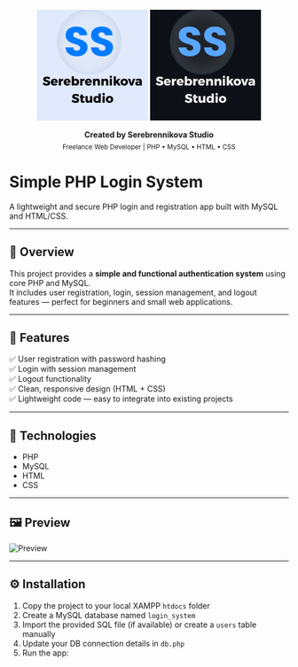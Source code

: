 <p align="center">
  <img src="./SerebrennikovaStudio_logo.png#gh-light-mode-only" alt="Serebrennikova Studio Logo" width="200">
  <img src="./SerebrennikovaStudio_logo_dark.png#gh-dark-mode-only" alt="Serebrennikova Studio Logo Dark" width="200">
</p>

<p align="center">
  <b>Created by Serebrennikova Studio</b><br>
  <sub>Freelance Web Developer | PHP • MySQL • HTML • CSS</sub>
</p>



# Simple PHP Login System

A lightweight and secure PHP login and registration app built with MySQL and HTML/CSS.

---

## 🚀 Overview
This project provides a **simple and functional authentication system** using core PHP and MySQL.  
It includes user registration, login, session management, and logout features — perfect for beginners and small web applications.

---

## 🔑 Features
✅ User registration with password hashing  
✅ Login with session management  
✅ Logout functionality  
✅ Clean, responsive design (HTML + CSS)  
✅ Lightweight code — easy to integrate into existing projects  

---

## 🧠 Technologies
- PHP  
- MySQL  
- HTML  
- CSS  

---

## 🖼️ Preview
![Preview](preview.png)

---

## ⚙️ Installation
1. Copy the project to your local XAMPP `htdocs` folder  
2. Create a MySQL database named `login_system`  
3. Import the provided SQL file (if available) or create a `users` table manually  
4. Update your DB connection details in `db.php`  
5. Run the app:  


